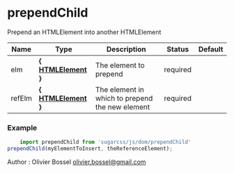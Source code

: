 # prependChild

Prepend an HTMLElement into another HTMLElement



Name  |  Type  |  Description  |  Status  |  Default
------------  |  ------------  |  ------------  |  ------------  |  ------------
elm  |  **{ [HTMLElement](https://developer.mozilla.org/fr/docs/Web/API/HTMLElement) }**  |  The element to prepend  |  required  |
refElm  |  **{ [HTMLElement](https://developer.mozilla.org/fr/docs/Web/API/HTMLElement) }**  |  The element in which to prepend the new element  |  required  |

### Example
```js
	import prependChild from 'sugarcss/js/dom/prependChild'
prependChild(myElementToInsert, theReferenceElement);
```
Author : Olivier Bossel <olivier.bossel@gmail.com>